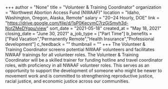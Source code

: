 +++
author = "None"
title = "Volunteer & Training Coordinator"
organization = "Northwest Abortion Access Fund (NWAAF)"
location = "Idaho, Washington, Oregon, Alaska, Remote"
salary = "$20-$24 Hourly, DOE"
link = "https://drive.google.com/file/d/1sP0KecymC7rzGjSmyh3d-NotZMeDYgpu/view"
sort_date = "2021-05-18"
created_at = "May 18, 2021"
closing_date = "June 30, 2021"
a_job_type = ["Part Time"]
b_benefits = ["Paid Vacation","Permanently Remote","Health Insurance","Professional development"]
c_feedback = ""
thumbnail = ""
+++
The Volunteer & Training Coordinator screens potential NWAAF
volunteers and facilitates NWAAF trainings for all volunteer roles. The Volunteer &
Training Coordinator will be a skilled trainer for funding hotline and travel
coordinator roles, with proficiency in all NWAAF volunteer roles. This serves as an
opportunity to support the development of someone who might be newer to
movement work and is committed to strengthening reproductive justice, racial
justice, and economic justice across our communities.